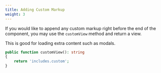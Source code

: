 ```yaml
---
title: Adding Custom Markup
weight: 3
---
```


If you would like to append any custom markup right before the end of the component, you may use the `customView` method and return a view.

This is good for loading extra content such as modals.

```php
public function customView(): string
{
    return 'includes.custom';
}
```
